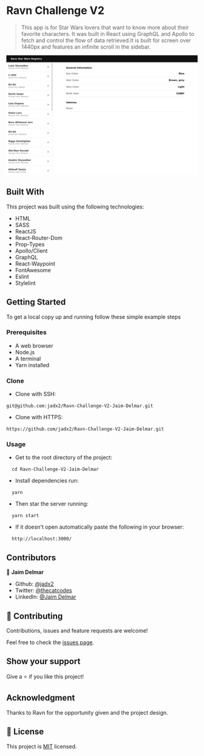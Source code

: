 # Ravn Challenge V2

> This app is for Star Wars lovers that want to know more about their favorite characters. It was built in React using GraphQL and Apollo to fetch and control the flow of data retrieved.It is built for screen over 1440px and features an infinite scroll in the sidebar.

![screenshot](./src/assets/images/screenshot.png)

## Built With

This project was built using the following technologies:

- HTML
- SASS
- ReactJS
- React-Router-Dom
- Prop-Types
- Apollo/Client
- GraphQL
- React-Waypoint
- FontAwesome
- Eslint
- Stylelint

## Getting Started

To get a local copy up and running follow these simple example steps

### Prerequisites

- A web browser
- Node.js
- A terminal
- Yarn installed

### Clone

- Clone with SSH:

```
git@github.com:jadx2/Ravn-Challenge-V2-Jaim-Delmar.git
```

- Clone with HTTPS:

```
https://github.com/jadx2/Ravn-Challenge-V2-Jaim-Delmar.git
```

### Usage

- Get to the root directory of the project:

```
  cd Ravn-Challenge-V2-Jaim-Delmar
```

- Install dependencies run:

```
  yarn
```

- Then star the server running:

```
  yarn start
```

- If it doesn't open automatically paste the following in your browser:

```
  http://localhost:3000/
```

## Contributors

👤 **Jaim Delmar**

- Github: [@jadx2](https://github.com/jadx2/)
- Twitter: [@thecatcodes](https://twitter.com/thecatcodes)
- LinkedIn: [@Jaim Delmar](https://www.linkedin.com/in/jaimdelmar/)

## :handshake: Contributing

Contributions, issues and feature requests are welcome!

Feel free to check the [issues page](https://github.com/jadx2/Ravn-Challenge-V2-Jaim-Delmar/issues).

## Show your support

Give a :star: if you like this project!

## Acknowledgment

Thanks to Ravn for the opportunity given and the project design.

## 📝 License

This project is [MIT](https://opensource.org/licenses/MIT) licensed.
